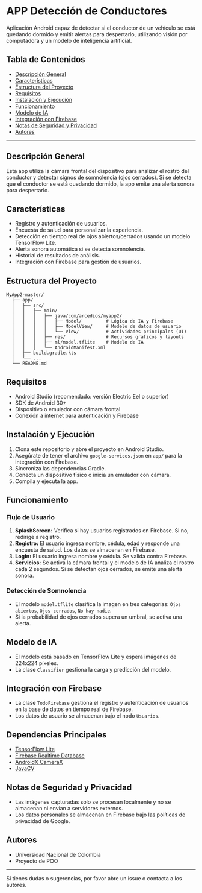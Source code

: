 # APP Detección de Conductores

Aplicación Android capaz de detectar si el conductor de un vehículo se está quedando dormido y emitir alertas para despertarlo, utilizando visión por computadora y un modelo de inteligencia artificial.

## Tabla de Contenidos
- [Descripción General](#descripción-general)
- [Características](#características)
- [Estructura del Proyecto](#estructura-del-proyecto)
- [Requisitos](#requisitos)
- [Instalación y Ejecución](#instalación-y-ejecución)
- [Funcionamiento](#funcionamiento)
- [Modelo de IA](#modelo-de-ia)
- [Integración con Firebase](#integración-con-firebase)
- [Notas de Seguridad y Privacidad](#notas-de-seguridad-y-privacidad)
- [Autores](#autores)

---

## Descripción General
Esta app utiliza la cámara frontal del dispositivo para analizar el rostro del conductor y detectar signos de somnolencia (ojos cerrados). Si se detecta que el conductor se está quedando dormido, la app emite una alerta sonora para despertarlo.

## Características
- Registro y autenticación de usuarios.
- Encuesta de salud para personalizar la experiencia.
- Detección en tiempo real de ojos abiertos/cerrados usando un modelo TensorFlow Lite.
- Alerta sonora automática si se detecta somnolencia.
- Historial de resultados de análisis.
- Integración con Firebase para gestión de usuarios.

## Estructura del Proyecto
```
MyApp2-master/
  ├── app/
  │   ├── src/
  │   │   ├── main/
  │   │   │   ├── java/com/arcedios/myapp2/
  │   │   │   │   ├── Model/         # Lógica de IA y Firebase
  │   │   │   │   ├── ModelView/     # Modelo de datos de usuario
  │   │   │   │   └── View/          # Actividades principales (UI)
  │   │   │   ├── res/               # Recursos gráficos y layouts
  │   │   │   ├── ml/model.tflite    # Modelo de IA
  │   │   │   └── AndroidManifest.xml
  │   ├── build.gradle.kts
  │   └── ...
  └── README.md
```

## Requisitos
- Android Studio (recomendado: versión Electric Eel o superior)
- SDK de Android 30+
- Dispositivo o emulador con cámara frontal
- Conexión a internet para autenticación y Firebase

## Instalación y Ejecución
1. Clona este repositorio y abre el proyecto en Android Studio.
2. Asegúrate de tener el archivo `google-services.json` en `app/` para la integración con Firebase.
3. Sincroniza las dependencias Gradle.
4. Conecta un dispositivo físico o inicia un emulador con cámara.
5. Compila y ejecuta la app.

## Funcionamiento
### Flujo de Usuario
1. **SplashScreen:** Verifica si hay usuarios registrados en Firebase. Si no, redirige a registro.
2. **Registro:** El usuario ingresa nombre, cédula, edad y responde una encuesta de salud. Los datos se almacenan en Firebase.
3. **Login:** El usuario ingresa nombre y cédula. Se valida contra Firebase.
4. **Servicios:** Se activa la cámara frontal y el modelo de IA analiza el rostro cada 2 segundos. Si se detectan ojos cerrados, se emite una alerta sonora.

### Detección de Somnolencia
- El modelo `model.tflite` clasifica la imagen en tres categorías: `Ojos abiertos`, `Ojos cerrados`, `No hay nadie`.
- Si la probabilidad de ojos cerrados supera un umbral, se activa una alerta.

## Modelo de IA
- El modelo está basado en TensorFlow Lite y espera imágenes de 224x224 píxeles.
- La clase `Classifier` gestiona la carga y predicción del modelo.

## Integración con Firebase
- La clase `TodoFirebase` gestiona el registro y autenticación de usuarios en la base de datos en tiempo real de Firebase.
- Los datos de usuario se almacenan bajo el nodo `Usuarios`.

## Dependencias Principales
- [TensorFlow Lite](https://www.tensorflow.org/lite)
- [Firebase Realtime Database](https://firebase.google.com/products/realtime-database)
- [AndroidX CameraX](https://developer.android.com/training/camerax)
- [JavaCV](https://github.com/bytedeco/javacv)

## Notas de Seguridad y Privacidad
- Las imágenes capturadas solo se procesan localmente y no se almacenan ni envían a servidores externos.
- Los datos personales se almacenan en Firebase bajo las políticas de privacidad de Google.

## Autores
- Universidad Nacional de Colombia
- Proyecto de POO

---

Si tienes dudas o sugerencias, por favor abre un issue o contacta a los autores.
